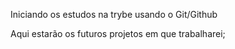 Iniciando os estudos na trybe usando o Git/Github

Aqui estarão os futuros projetos em que trabalharei;
